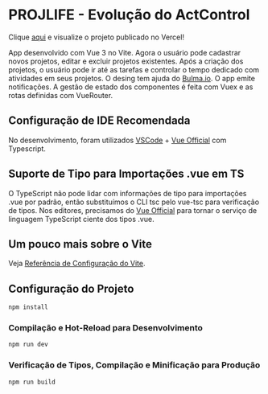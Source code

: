 # PROJLIFE - Evolução do ActControl

Clique [aqui](https://actcontrol.vercel.app/) e visualize o projeto publicado no Vercel!

App desenvolvido com Vue 3 no Vite. Agora o usuário pode cadastrar novos projetos, editar e excluir projetos existentes. Após a criação dos projetos, o usuário pode ir até as tarefas e controlar o tempo dedicado com atividades em seus projetos. O desing tem ajuda do [Bulma.io](https://bulma.io). O app emite notificações. A gestão de estado dos componentes é feita com Vuex e as rotas definidas com VueRouter.

## Configuração de IDE Recomendada

No desenvolvimento, foram utilizados [VSCode](https://code.visualstudio.com/) + [Vue Official](https://marketplace.visualstudio.com/items?itemName=Vue.volar) com Typescript.

## Suporte de Tipo para Importações .vue em TS

O TypeScript não pode lidar com informações de tipo para importações .vue por padrão, então substituímos o CLI tsc pelo vue-tsc para verificação de tipos. Nos editores, precisamos do [Vue Official](https://marketplace.visualstudio.com/items?itemName=Vue.volar) para tornar o serviço de linguagem TypeScript ciente dos tipos .vue.

## Um pouco mais sobre o Vite

Veja [Referência de Configuração do Vite](https://vitejs.dev/config/).

## Configuração do Projeto

```sh
npm install
```

### Compilação e Hot-Reload para Desenvolvimento

```sh
npm run dev
```

### Verificação de Tipos, Compilação e Minificação para Produção

```sh
npm run build
```

